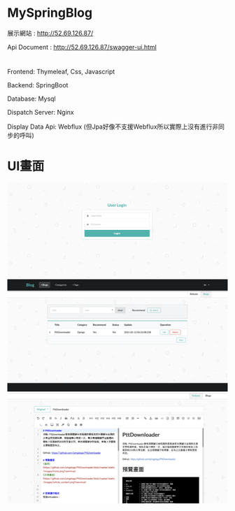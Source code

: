 # MySpringBlog
展示網站 : http://52.69.126.87/ 

Api Document : http://52.69.126.87/swagger-ui.html

# 

Frontend: Thymeleaf, Css, Javascript 

Backend: SpringBoot 

Database: Mysql 

Dispatch Server: Nginx 

Display Data Api: Webflux (但Jpa好像不支援Webflux所以實際上沒有進行非同步的呼叫)




# UI畫面
![登入畫面](https://github.com/pingdogs/MySpringBlog/blob/main/UI/Login.png)
![後台畫面](https://github.com/pingdogs/MySpringBlog/blob/main/UI/blog.png)
![Blog新增畫面](https://github.com/pingdogs/MySpringBlog/blob/main/UI/blog-input.png)





